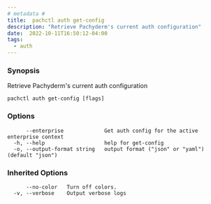 ```yaml
---
# metadata # 
title:  pachctl auth get-config
description: "Retrieve Pachyderm's current auth configuration"
date:  2022-10-11T16:50:12-04:00
tags:
  - auth
---
```


### Synopsis

Retrieve Pachyderm's current auth configuration

```
pachctl auth get-config [flags]
```

### Options

```
      --enterprise             Get auth config for the active enterprise context
  -h, --help                   help for get-config
  -o, --output-format string   output format ("json" or "yaml") (default "json")
```

### Inherited Options

```
      --no-color   Turn off colors.
  -v, --verbose    Output verbose logs
```

